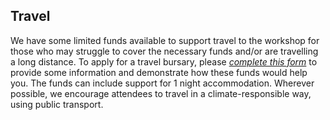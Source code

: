 ## Travel

We have some limited funds available to support travel to the workshop for
those who may struggle to cover the necessary funds and/or are
travelling a long distance. To apply for a travel bursary, please
[*complete this
form*](https://docs.google.com/forms/d/e/1FAIpQLSeDExRm6yOuPEVFyOxMySfzVmxPQGM0JZC_a8KRwevMbJ3DpQ/viewform?usp=sf_link)
to provide some information and demonstrate how these funds would help
you. The funds can include support for 1 night accommodation.
Wherever possible, we encourage attendees to travel in a
climate-responsible way, using public transport.

